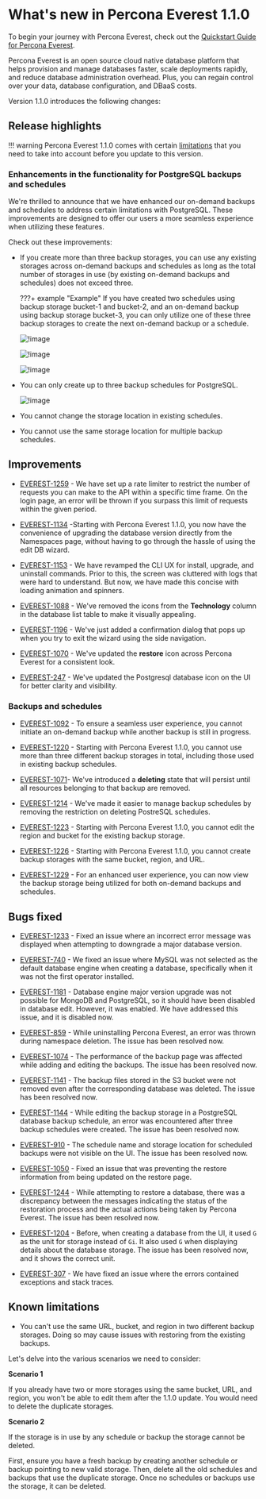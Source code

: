 # What's new in Percona Everest 1.1.0

To begin your journey with Percona Everest, check out the [Quickstart Guide for Percona Everest](../quickstart-guide/quick-install.md).

Percona Everest is an open source cloud native database platform that helps provision and manage databases faster, scale deployments rapidly, and reduce database administration overhead. Plus, you can regain control over your data, database configuration, and DBaaS costs.

Version 1.1.0 introduces the following changes:


## Release highlights

!!! warning
    Percona Everest 1.1.0 comes with certain [limitations](Percona-Everest-1.1.0-(2024-08-02).md#known-limitations) that you need to take into account before you update to this version.

### Enhancements in the functionality for PostgreSQL backups and schedules

We're thrilled to announce that we have enhanced our on-demand backups and schedules to address certain limitations with PostgreSQL. These improvements are designed to offer our users a more seamless experience when utilizing these features.

Check out these improvements:

- If you create more than three backup storages, you can use any existing storages across on-demand backups and schedules as long as the total number of storages in use (by existing on-demand backups and schedules) does not exceed three.
 

    ???+ example "Example"
        If you have created two schedules using backup storage bucket-1 and bucket-2, and an on-demand backup using backup storage bucket-3, you can only utilize one of these three backup storages to create the next on-demand backup or a schedule.


    ![!image](../images/backup_storages.png)

    ![!image](../images/pg_limitation_2.png)


    ![!image](../images/on_demand_limitation_2.png)

- You can only create up to three backup schedules for PostgreSQL.

    ![!image](../images/max_three_schedules_pg.png)

- You cannot change the storage location in existing schedules.

- You cannot use the same storage location for multiple backup schedules.



## Improvements

- [EVEREST-1259](https://perconadev.atlassian.net/browse/EVEREST-1259) - We have set up a rate limiter to restrict the number of requests you can make to the API within a specific time frame. On the login page, an error will be thrown if you surpass this limit of requests within the given period.

- [EVEREST-1134](https://perconadev.atlassian.net/browse/EVEREST-1134) -Starting with Percona Everest 1.1.0, you now have the convenience of upgrading the database version directly from the Namespaces page, without having to go through the hassle of using the edit DB wizard.

- [EVEREST-1153](https://perconadev.atlassian.net/browse/EVEREST-1153) - We have revamped the CLI UX for install, upgrade, and uninstall commands. Prior to this, the screen was cluttered with logs that were hard to understand. But now, we have made this concise with loading animation and spinners.

- [EVEREST-1088](https://perconadev.atlassian.net/browse/EVEREST-1088) -  We've removed the icons from the **Technology** column in the database list table to make it visually appealing.

- [EVEREST-1196](https://perconadev.atlassian.net/browse/EVEREST-1196) - We've just added a confirmation dialog that pops up when you try to exit the wizard using the side navigation.


- [EVEREST-1070](https://perconadev.atlassian.net/browse/EVEREST-1070) - We've updated the **restore** icon across Percona Everest for a consistent look.

- [EVEREST-247](https://perconadev.atlassian.net/browse/EVEREST-247) - We've updated the Postgresql database icon on the UI for better clarity and visibility.

### Backups and schedules

- [EVEREST-1092](https://perconadev.atlassian.net/browse/EVEREST-1092) - To ensure a seamless user experience, you cannot initiate an on-demand backup while another backup is still in progress.

- [EVEREST-1220](https://perconadev.atlassian.net/browse/EVEREST-1220) -  Starting with Percona Everest 1.1.0, you cannot use more than three different backup storages in total, including those used in existing backup schedules.

- [EVEREST-1071](https://perconadev.atlassian.net/browse/EVEREST-1071)- We've introduced a **deleting** state that will persist until all resources belonging to that backup are removed.

- [EVEREST-1214](https://perconadev.atlassian.net/browse/EVEREST-1214) - We've made it easier to manage backup schedules by removing the restriction on deleting PostreSQL schedules.


- [EVEREST-1223](https://perconadev.atlassian.net/browse/EVEREST-1223) - Starting with Percona Everest 1.1.0, you cannot edit the region and bucket for the existing backup storage.

- [EVEREST-1226](https://perconadev.atlassian.net/browse/EVEREST-1226) - Starting with Percona Everest 1.1.0, you cannot create backup storages with the same bucket, region, and URL. 

- [EVEREST-1229](https://perconadev.atlassian.net/browse/EVEREST-1229) - For an enhanced user experience, you can now view the backup storage being utilized for both on-demand backups and schedules.

## Bugs fixed

- [EVEREST-1233](https://perconadev.atlassian.net/browse/EVEREST-1233) - Fixed an issue where an incorrect error message was displayed when attempting to downgrade a major database version.

- [EVEREST-740](https://perconadev.atlassian.net/browse/EVEREST-740) - We fixed an issue where MySQL was not selected as the default database engine when creating a database, specifically when it was not the first operator installed.

- [EVEREST-1181](https://perconadev.atlassian.net/browse/EVEREST-1181) - Database engine major version upgrade was not possible for MongoDB and PostgreSQL, so it should have been disabled in database edit. However, it was enabled. We have addressed this issue, and it is disabled now.

- [EVEREST-859](https://perconadev.atlassian.net/browse/EVEREST-859) - While uninstalling Percona Everest, an error was thrown during namespace deletion. The issue has been resolved now.




- [EVEREST-1074](https://perconadev.atlassian.net/browse/EVEREST-1074) - The performance of the backup page was affected while adding and editing the backups. The issue has been resolved now.

- [EVEREST-1141](https://perconadev.atlassian.net/browse/EVEREST-1141) - The backup files stored in the S3 bucket were not removed even after the corresponding database was deleted.  The issue has been resolved now.

- [EVEREST-1144](https://perconadev.atlassian.net/browse/EVEREST-1144) - While editing the backup storage in a PostgreSQL database backup schedule, an error was encountered after three backup schedules were created. The issue has been resolved now.

- [EVEREST-910](https://perconadev.atlassian.net/browse/EVEREST-910) - The schedule name and storage location for scheduled backups were not visible on the UI. The issue has been resolved now.

- [EVEREST-1050](https://perconadev.atlassian.net/browse/EVEREST-1050) - Fixed an issue that was preventing the restore information from being updated on the restore page. 

- [EVEREST-1244](https://perconadev.atlassian.net/browse/EVEREST-1244) - While attempting to restore a database, there was a discrepancy between the messages indicating the status of the restoration process and the actual actions being taken by Percona Everest. The issue has been resolved now.

- [EVEREST-1204](https://perconadev.atlassian.net/browse/EVEREST-1204) - Before, when creating a database from the UI, it used `G` as the unit for storage instead of `Gi`. It also used `G` when displaying details about the database storage. The issue has been resolved now, and it shows the correct unit.

- [EVEREST-307](https://perconadev.atlassian.net/browse/EVEREST-307) - We have fixed an issue where the errors contained exceptions and stack traces.


## Known limitations

- You can't use the same URL, bucket, and region in two different backup storages. Doing so may cause issues with restoring from the existing backups.

Let's delve into the various scenarios we need to consider:

**Scenario 1**

If you already have two or more storages using the same bucket, URL, and region, you won't be able to edit them after the 1.1.0 update. You would need to delete the duplicate storages.

**Scenario 2**

If the storage is in use by any schedule or backup the storage cannot be deleted.

First, ensure you have a fresh backup by creating another schedule or backup pointing to new valid storage. Then, delete all the old schedules and backups that use the duplicate storage. Once no schedules or backups use the storage, it can be deleted.




